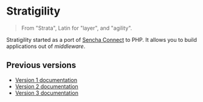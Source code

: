 # Stratigility

> From "Strata", Latin for "layer", and "agility".

Stratigility started as a port of [Sencha Connect](https://github.com/senchalabs/connect)
to PHP. It allows you to build applications out of _middleware_.

## Previous versions

- [Version 1 documentation](../v1/install.md)
- [Version 2 documentation](../v2/install.md)
- [Version 3 documentation](../v3/install.md)
